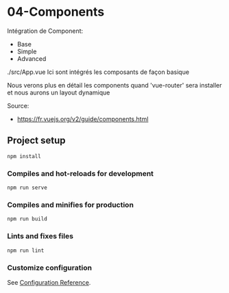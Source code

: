 # 04-Components

Intégration de Component:
  - Base
  - Simple
  - Advanced

./src/App.vue
Ici sont intégrés les composants de façon basique

Nous verons plus en détail les components quand 'vue-router' sera installer et nous aurons un layout dynamique

Source:
  - https://fr.vuejs.org/v2/guide/components.html

## Project setup
```
npm install
```

### Compiles and hot-reloads for development
```
npm run serve
```

### Compiles and minifies for production
```
npm run build
```

### Lints and fixes files
```
npm run lint
```

### Customize configuration
See [Configuration Reference](https://cli.vuejs.org/config/).

